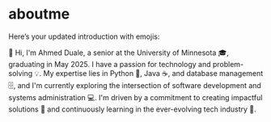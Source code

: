 # aboutme

Here’s your updated introduction with emojis:

👋 Hi, I'm Ahmed Duale, a senior at the University of Minnesota 🎓, graduating in May 2025. I have a passion for technology and problem-solving 💡. My expertise lies in Python 🐍, Java ☕, and database management 🗄️, and I'm currently exploring the intersection of software development and systems administration 💻. I'm driven by a commitment to creating impactful solutions 🌟 and continuously learning in the ever-evolving tech industry 🚀.
